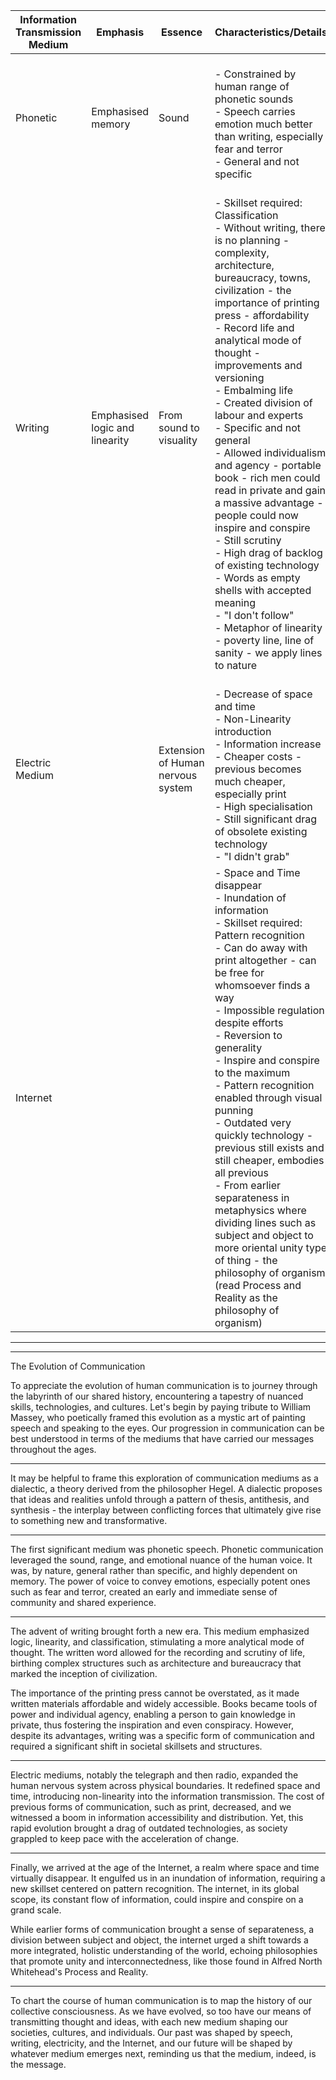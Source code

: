 
| Information Transmission Medium | Emphasis                       | Essence                           | Characteristics/Details                                                                                                                                                                                                                                                                                                                                                                                                                                                                                                                                                                                                                                                                                                                                                     |
| ------------------------------- | ------------------------------ | --------------------------------- | --------------------------------------------------------------------------------------------------------------------------------------------------------------------------------------------------------------------------------------------------------------------------------------------------------------------------------------------------------------------------------------------------------------------------------------------------------------------------------------------------------------------------------------------------------------------------------------------------------------------------------------------------------------------------------------------------------------------------------------------------------------------------- |
| Phonetic                        | Emphasised memory              | Sound                             | <br>- Constrained by human range of phonetic sounds<br>- Speech carries emotion much better than writing, especially fear and terror<br>- General and not specific                                                                                                                                                                                                                                                                                                                                                                                                                                                                                                                                                                                                          |
| Writing                         | Emphasised logic and linearity | From sound to visuality           | <br>- Skillset required: Classification<br>- Without writing, there is no planning - complexity, architecture, bureaucracy, towns, civilization - the importance of printing press - affordability<br>- Record life and analytical mode of thought - improvements and versioning<br>- Embalming life<br>- Created division of labour and experts<br>- Specific and not general<br>- Allowed individualism and agency - portable book - rich men could read in private and gain a massive advantage - people could now inspire and conspire<br>- Still scrutiny<br>- High drag of backlog of existing technology<br>- Words as empty shells with accepted meaning<br>- "I don't follow"<br>- Metaphor of linearity - poverty line, line of sanity - we apply lines to nature |
| Electric Medium                 |                                | Extension of Human nervous system | <br>- Decrease of space and time<br>- Non-Linearity introduction<br>- Information increase<br>- Cheaper costs - previous becomes much cheaper, especially print<br>- High specialisation<br>- Still significant drag of obsolete existing technology<br>- "I didn't grab"                                                                                                                                                                                                                                                                                                                                                                                                                                                                                                   |
| Internet                        |                                |                                   | - Space and Time disappear<br>- Inundation of information<br>- Skillset required: Pattern recognition<br>- Can do away with print altogether - can be free for whomsoever finds a way<br>- Impossible regulation despite efforts<br>- Reversion to generality<br>- Inspire and conspire to the maximum<br>- Pattern recognition enabled through visual punning<br>- Outdated very quickly technology - previous still exists and still cheaper, embodies all previous<br>- From earlier separateness in metaphysics where dividing lines such as subject and object to more oriental unity type of thing - the philosophy of organism (read Process and Reality as the philosophy of organism)                                                                              |

---

---

The Evolution of Communication

To appreciate the evolution of human communication is to journey through the labyrinth of our shared history, encountering a tapestry of nuanced skills, technologies, and cultures. Let's begin by paying tribute to William Massey, who poetically framed this evolution as a mystic art of painting speech and speaking to the eyes. Our progression in communication can be best understood in terms of the mediums that have carried our messages throughout the ages.

---

It may be helpful to frame this exploration of communication mediums as a dialectic, a theory derived from the philosopher Hegel. A dialectic proposes that ideas and realities unfold through a pattern of thesis, antithesis, and synthesis - the interplay between conflicting forces that ultimately give rise to something new and transformative.

---

The first significant medium was phonetic speech. Phonetic communication leveraged the sound, range, and emotional nuance of the human voice. It was, by nature, general rather than specific, and highly dependent on memory. The power of voice to convey emotions, especially potent ones such as fear and terror, created an early and immediate sense of community and shared experience.

---

The advent of writing brought forth a new era. This medium emphasized logic, linearity, and classification, stimulating a more analytical mode of thought. The written word allowed for the recording and scrutiny of life, birthing complex structures such as architecture and bureaucracy that marked the inception of civilization.

The importance of the printing press cannot be overstated, as it made written materials affordable and widely accessible. Books became tools of power and individual agency, enabling a person to gain knowledge in private, thus fostering the inspiration and even conspiracy. However, despite its advantages, writing was a specific form of communication and required a significant shift in societal skillsets and structures.

---

Electric mediums, notably the telegraph and then radio, expanded the human nervous system across physical boundaries. It redefined space and time, introducing non-linearity into the information transmission. The cost of previous forms of communication, such as print, decreased, and we witnessed a boom in information accessibility and distribution. Yet, this rapid evolution brought a drag of outdated technologies, as society grappled to keep pace with the acceleration of change.

---

Finally, we arrived at the age of the Internet, a realm where space and time virtually disappear. It engulfed us in an inundation of information, requiring a new skillset centered on pattern recognition. The internet, in its global scope, its constant flow of information, could inspire and conspire on a grand scale.

While earlier forms of communication brought a sense of separateness, a division between subject and object, the internet urged a shift towards a more integrated, holistic understanding of the world, echoing philosophies that promote unity and interconnectedness, like those found in Alfred North Whitehead's Process and Reality.

---

To chart the course of human communication is to map the history of our collective consciousness. As we have evolved, so too have our means of transmitting thought and ideas, with each new medium shaping our societies, cultures, and individuals. Our past was shaped by speech, writing, electricity, and the Internet, and our future will be shaped by whatever medium emerges next, reminding us that the medium, indeed, is the message.
